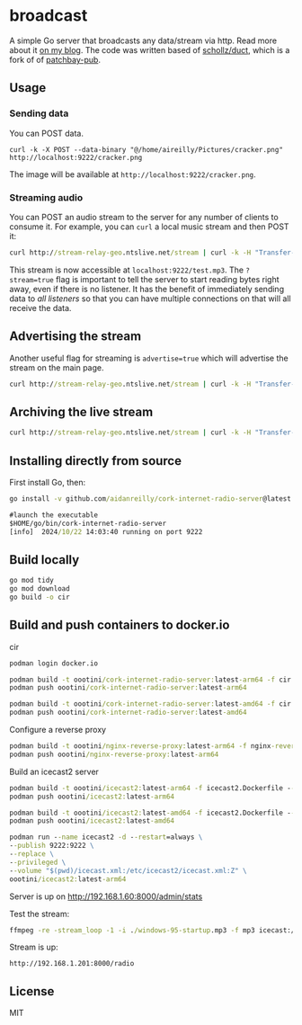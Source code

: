 # broadcast

A simple Go server that broadcasts any data/stream via http. Read more about it [on my blog](http://schollz.com/blog/radio/). The code was written based of [schollz/duct](http://github.com/schollz/duct), which is a fork of of [patchbay-pub](http://github.com/patchbay-pub/patchbay-simple-server).

## Usage

### Sending data

You can POST data. 

```
curl -k -X POST --data-binary "@/home/aireilly/Pictures/cracker.png" http://localhost:9222/cracker.png
```

The image will be available at `http://localhost:9222/cracker.png`.


### Streaming audio

You can POST an audio stream to the server for any number of clients to consume it. For example, you can `curl` a local music stream and then POST it:

```cmd
curl http://stream-relay-geo.ntslive.net/stream | curl -k -H "Transfer-Encoding: chunked" -X POST -T -  'http://localhost:9222/test.mp3?stream=true'
```

This stream is now accessible at `localhost:9222/test.mp3`. The `?stream=true` flag is important to tell the server to start reading bytes right away, even if there is no listener. It has the benefit of immediately sending data to *all listeners* so that you can have multiple connections on that will all receive the data. 

## Advertising the stream

Another useful flag for streaming is `advertise=true` which will advertise the stream on the main page.

```cmd
curl http://stream-relay-geo.ntslive.net/stream | curl -k -H "Transfer-Encoding: chunked" -X POST -T - 'localhost:9222/test.mp3?stream=true&advertise=true'
```

## Archiving the live stream

```cmd
curl http://stream-relay-geo.ntslive.net/stream | curl -k -H "Transfer-Encoding: chunked" -X POST -T -  'localhost:9222/test.mp3?archive=true'
```

## Installing directly from source

First install Go, then:

```cmd
go install -v github.com/aidanreilly/cork-internet-radio-server@latest

#launch the executable
$HOME/go/bin/cork-internet-radio-server
[info]  2024/10/22 14:03:40 running on port 9222
```

## Build locally

```cmd
go mod tidy
go mod download
go build -o cir
```

## Build and push containers to docker.io

cir
```cmd
podman login docker.io

podman build -t oootini/cork-internet-radio-server:latest-arm64 -f cir.Dockerfile --platform linux/arm64
podman push oootini/cork-internet-radio-server:latest-arm64

podman build -t oootini/cork-internet-radio-server:latest-amd64 -f cir.Dockerfile --platform linux/amd64
podman push oootini/cork-internet-radio-server:latest-amd64
```

Configure a reverse proxy
```cmd
podman build -t oootini/nginx-reverse-proxy:latest-arm64 -f nginx-reverse-proxy.Dockerfile --platform linux/arm64
podman push oootini/nginx-reverse-proxy:latest-arm64
```

Build an icecast2 server
```cmd
podman build -t oootini/icecast2:latest-arm64 -f icecast2.Dockerfile --platform linux/arm64
podman push oootini/icecast2:latest-arm64

podman build -t oootini/icecast2:latest-amd64 -f icecast2.Dockerfile --platform linux/amd64
podman push oootini/icecast2:latest-amd64
```

```cmd
podman run --name icecast2 -d --restart=always \
--publish 9222:9222 \
--replace \
--privileged \
--volume "$(pwd)/icecast.xml:/etc/icecast2/icecast.xml:Z" \
oootini/icecast2:latest-arm64
```

Server is up on http://192.168.1.60:8000/admin/stats

Test the stream:
```cmd
ffmpeg -re -stream_loop -1 -i ./windows-95-startup.mp3 -f mp3 icecast://source:password@192.168.1.201:8000/radio
```

Stream is up:
```
http://192.168.1.201:8000/radio
```

## License

MIT